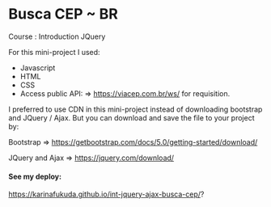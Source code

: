 # Busca CEP ~ BR

Course : Introduction JQuery

For this mini-project I used: 

 - Javascript 
 - HTML
 - CSS
 - Access public API:  <ViaCep> => https://viacep.com.br/ws/ for requisition.

I preferred to use CDN in this mini-project instead of downloading bootstrap and JQuery / Ajax. But you can download and save the file to your project by:

Bootstrap => https://getbootstrap.com/docs/5.0/getting-started/download/

JQuery and Ajax => https://jquery.com/download/

  #### See my deploy:

 https://karinafukuda.github.io/int-jquery-ajax-busca-cep/?
  
  

